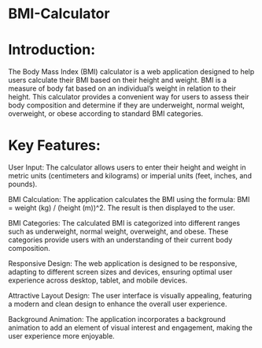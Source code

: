 # BMI-Calculator #

# Introduction: #

The Body Mass Index (BMI) calculator is a web application designed to help users calculate their BMI based on their height and weight. BMI is a measure of body fat based on an individual’s weight in relation to their height. This calculator provides a convenient way for users to assess their body composition and determine if they are underweight, normal weight, overweight, or obese according to standard BMI categories.

# Key Features: #

User Input: The calculator allows users to enter their height and weight in metric units (centimeters and kilograms) or imperial units (feet, inches, and pounds).

BMI Calculation: The application calculates the BMI using the formula: BMI = weight (kg) / (height (m))^2. The result is then displayed to the user.

BMI Categories: The calculated BMI is categorized into different ranges such as underweight, normal weight, overweight, and obese. These categories provide users with an understanding of their current body composition.

Responsive Design: The web application is designed to be responsive, adapting to different screen sizes and devices, ensuring optimal user experience across desktop, tablet, and mobile devices.

Attractive Layout Design: The user interface is visually appealing, featuring a modern and clean design to enhance the overall user experience.

Background Animation: The application incorporates a background animation to add an element of visual interest and engagement, making the user experience more enjoyable.
